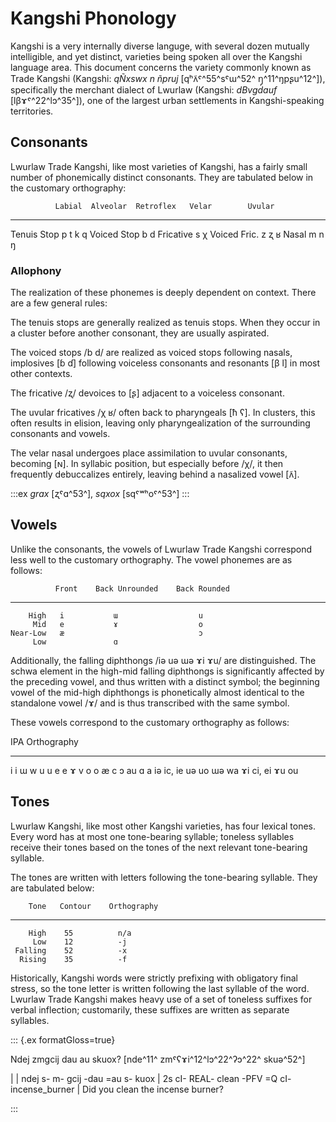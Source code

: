# Kangshi Phonology

Kangshi is a very internally diverse languge, with several dozen mutually
intelligible, and yet distinct, varieties being spoken all over the Kangshi
language area. This document concerns the variety commonly known as Trade
Kangshi (Kangshi: _qÑxswx n ñpruj_ [qʰʌ̃ˤ^55^sˤɯ^52^ ŋ̩^11^ŋpʂu^12^]), specifically the merchant dialect of
Lwurlaw (Kangshi: _dBvgdauf_ [lβɤˤ^22^lɔ^35^]), one of the largest urban settlements in
Kangshi-speaking territories.

## Consonants

Lwurlaw Trade Kangshi, like most varieties of Kangshi, has a fairly small number
of phonemically distinct consonants. They are tabulated below in the customary
orthography:

              Labial  Alveolar  Retroflex   Velar        Uvular
------------  ------  --------  ---------  ---------  ----------
 Tenuis Stop    p        t                   k            q
 Voiced Stop    b        d
   Fricative             s                                χ
Voiced Fric.             z         ʐ                      ʁ
       Nasal    m        n                   ŋ
   
### Allophony

The realization of these phonemes is deeply dependent on context. There are a
few general rules:

The tenuis stops are generally realized as tenuis stops. When they occur in a
cluster before another consonant, they are usually aspirated.

The voiced stops /b d/ are realized as voiced stops following nasals, implosives
[ɓ ɗ] following voiceless consonants and resonants [β l] in most other contexts.

The fricative /ʐ/ devoices to [ʂ] adjacent to a voiceless consonant.

The uvular fricatives /χ ʁ/ often back to pharyngeals [ħ ʕ]. In clusters, this
often results in elision, leaving only pharyngealization of the surrounding
consonants and vowels.

The velar nasal undergoes place assimilation to uvular consonants, becoming [ɴ].
In syllabic position, but especially before /χ/, it then frequently debuccalizes
entirely, leaving behind a nasalized vowel [ʌ̃].

:::ex
_grax_ [ʐˤɑ^53^], _sqxox_ [sqˤʷʰoˤ^53^]
:::

## Vowels

Unlike the consonants, the vowels of Lwurlaw Trade Kangshi correspond less well
to the customary orthography. The vowel phonemes are as follows:

              Front    Back Unrounded    Back Rounded
------------ -------  ----------------  --------------
        High   i           ɯ                  u
         Mid   e           ɤ                  o
    Near-Low   æ                              ɔ
         Low               ɑ
         
Additionally, the falling diphthongs /iə uə ɯə ɤi ɤu/ are distinguished. The
schwa element in the high-mid falling diphthongs is significantly affected by
the preceding vowel, and thus written with a distinct symbol; the beginning
vowel of the mid-high diphthongs is phonetically almost identical to the
standalone vowel /ɤ/ and is thus transcribed with the same symbol.

These vowels correspond to the customary orthography as follows:

 IPA    Orthography
-----  -------------
  i        i
  ɯ        w
  u        u
  e        e
  ɤ        v
  o        o
  æ        c
  ɔ        au
  ɑ        a
 iə       ic, ie
 uə        uo
 ɯə        wa
 ɤi       ci, ei
 ɤu        ou
         
## Tones

Lwurlaw Kangshi, like most other Kangshi varieties, has four lexical tones.
Every word has at most one tone-bearing syllable; toneless syllables receive
their tones based on the tones of the next relevant tone-bearing syllable.

The tones are written with letters following the tone-bearing syllable. They are
tabulated below:

        Tone   Contour    Orthography
------------  ---------  -------------
        High    55          n/a
         Low    12          -j
     Falling    52          -x
      Rising    35          -f
      
Historically, Kangshi words were strictly prefixing with obligatory final
stress, so the tone letter is written following the last syllable of the word.
Lwurlaw Trade Kangshi makes heavy use of a set of toneless suffixes for verbal
inflection; customarily, these suffixes are written as separate syllables.

::: {.ex formatGloss=true}

Ndej zmgcij dau au skuox? 
[nde^11^ zmˤʕɤi^12^lɔ^22^ʔɔ^22^ skuə^52^]

|
| ndej s- m- gcij -dau =au s- kuox
| 2s cI- REAL- clean -PFV =Q cI- incense_burner
| Did you clean the incense burner?

:::
